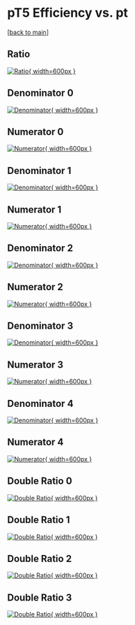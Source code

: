# pT5 Efficiency vs. pt

[[back to main](./)]



## Ratio

[![Ratio](../mtv/var/pT5_base_13_-1_eff_pt.png){ width=600px }](../mtv/var/pT5_base_13_-1_eff_pt.pdf)

## Denominator 0

[![Denominator](../mtv/den/pT5_base_13_-1_eff_pt_den0.png){ width=600px }](../mtv/den/pT5_base_13_-1_eff_pt_den0.pdf)

## Numerator 0

[![Numerator](../mtv/num/pT5_base_13_-1_eff_pt_num0.png){ width=600px }](../mtv/num/pT5_base_13_-1_eff_pt_num0.pdf)

## Denominator 1

[![Denominator](../mtv/den/pT5_base_13_-1_eff_pt_den1.png){ width=600px }](../mtv/den/pT5_base_13_-1_eff_pt_den1.pdf)

## Numerator 1

[![Numerator](../mtv/num/pT5_base_13_-1_eff_pt_num1.png){ width=600px }](../mtv/num/pT5_base_13_-1_eff_pt_num1.pdf)

## Denominator 2

[![Denominator](../mtv/den/pT5_base_13_-1_eff_pt_den2.png){ width=600px }](../mtv/den/pT5_base_13_-1_eff_pt_den2.pdf)

## Numerator 2

[![Numerator](../mtv/num/pT5_base_13_-1_eff_pt_num2.png){ width=600px }](../mtv/num/pT5_base_13_-1_eff_pt_num2.pdf)

## Denominator 3

[![Denominator](../mtv/den/pT5_base_13_-1_eff_pt_den3.png){ width=600px }](../mtv/den/pT5_base_13_-1_eff_pt_den3.pdf)

## Numerator 3

[![Numerator](../mtv/num/pT5_base_13_-1_eff_pt_num3.png){ width=600px }](../mtv/num/pT5_base_13_-1_eff_pt_num3.pdf)

## Denominator 4

[![Denominator](../mtv/den/pT5_base_13_-1_eff_pt_den4.png){ width=600px }](../mtv/den/pT5_base_13_-1_eff_pt_den4.pdf)

## Numerator 4

[![Numerator](../mtv/num/pT5_base_13_-1_eff_pt_num4.png){ width=600px }](../mtv/num/pT5_base_13_-1_eff_pt_num4.pdf)

## Double Ratio 0

[![Double Ratio](../mtv/ratio/pT5_base_13_-1_eff_pt_ratio0.png){ width=600px }](../mtv/ratio/pT5_base_13_-1_eff_pt_ratio0.pdf)

## Double Ratio 1

[![Double Ratio](../mtv/ratio/pT5_base_13_-1_eff_pt_ratio1.png){ width=600px }](../mtv/ratio/pT5_base_13_-1_eff_pt_ratio1.pdf)

## Double Ratio 2

[![Double Ratio](../mtv/ratio/pT5_base_13_-1_eff_pt_ratio2.png){ width=600px }](../mtv/ratio/pT5_base_13_-1_eff_pt_ratio2.pdf)

## Double Ratio 3

[![Double Ratio](../mtv/ratio/pT5_base_13_-1_eff_pt_ratio3.png){ width=600px }](../mtv/ratio/pT5_base_13_-1_eff_pt_ratio3.pdf)

